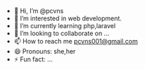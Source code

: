- 👋 Hi, I’m @pcvns
- 👀 I’m interested in web development.
- 🌱 I’m currently learning php,laravel
- 💞️ I’m looking to collaborate on ...
- 📫 How to reach me pcvns001@gmail.com
- 😄 Pronouns: she,her
- ⚡ Fun fact: ...

<!---
pcvns/pcvns is a ✨ special ✨ repository because its `README.md` (this file) appears on your GitHub profile.
You can click the Preview link to take a look at your changes.
--->
